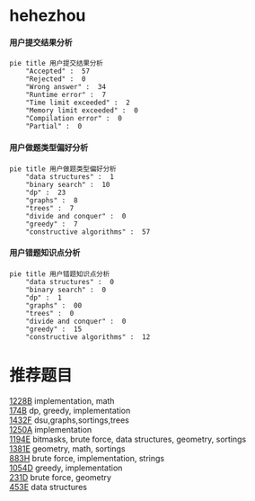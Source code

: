 # hehezhou

<!-- tabs:start -->



#### **用户提交结果分析**

```mermaid
pie title 用户提交结果分析
    "Accepted" :  57
    "Rejected" :  0
    "Wrong answer" :  34
    "Runtime error" :  7
    "Time limit exceeded" :  2
    "Memory limit exceeded" :  0
    "Compilation error" :  0
    "Partial" :  0
```

#### **用户做题类型偏好分析**

```mermaid
pie title 用户做题类型偏好分析
    "data structures" :  1
    "binary search" :  10
    "dp" :  23
    "graphs" :  8
    "trees" :  7
    "divide and conquer" :  0
    "greedy" :  7
    "constructive algorithms" :  57
```
#### **用户错题知识点分析**

```mermaid
pie title 用户错题知识点分析
    "data structures" :  0
    "binary search" :  0
    "dp" :  1
    "graphs" :  00
    "trees" :  0
    "divide and conquer" :  0
    "greedy" :  15
    "constructive algorithms" :  12
```



<!-- tabs:end -->
# 推荐题目
[1228B](https://codeforces.com/contest/1228/problem/B)		implementation,
                        math		  
[174B](https://codeforces.com/contest/174/problem/B)		dp,
                        greedy,
                        implementation		  
[1432F](https://codeforces.com/contest/1432/problem/F)		dsu,graphs,sortings,trees		  
[1250A](https://codeforces.com/contest/1250/problem/A)		implementation		  
[1194E](https://codeforces.com/contest/1194/problem/E)		bitmasks,
                        brute force,
                        data structures,
                        geometry,
                        sortings		  
[1381E](https://codeforces.com/contest/1381/problem/E)		geometry,
                        math,
                        sortings		  
[883H](https://codeforces.com/contest/883/problem/H)		brute force,
                        implementation,
                        strings		  
[1054D](https://codeforces.com/contest/1054/problem/D)		greedy,
                        implementation		  
[231D](https://codeforces.com/contest/231/problem/D)		brute force,
                        geometry		  
[453E](https://codeforces.com/contest/453/problem/E)		data structures		  
